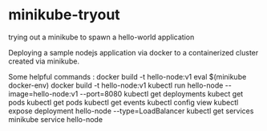 # minikube-tryout
trying out a minikube to spawn a hello-world application

Deploying a sample nodejs application via docker to a containerized cluster created via minikube.

Some helpful commands : 
docker build -t hello-node:v1
eval $(minikube docker-env)
docker build -t hello-node:v1
kubectl run hello-node --image=hello-node:v1 --port=8080
kubectl get deployments
kubect get pods
kubectl get pods
kubectl get events
kubectl config view
kubectl expose deployment hello-node --type=LoadBalancer
kubectl get services
minikube service hello-node
